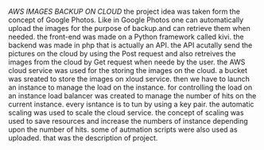 *AWS IMAGES BACKUP ON CLOUD*
the project idea was taken form the concept of Google Photos. Like in Google Photos one can automatically upload the images for the purpose of backup.and can retrieve them when needed.
the front-end was made on a Python framework called kivi.
the backend was made in php that is actually an API.
the API acutally send the pictures on the cloud by using the Post request and also retreives the images from the cloud by Get request when neede by the user.
the AWS cloud service was used for the storing the images on the cloud.
a bucket was sreated to store the images on xloud service.
then we have to launch an instance to manage the load on the instance.
for controlling the load on an instance load balancer was created to manage the number of hits on the current instance.
every isntance is to tun by using a key pair.
the automatic scaling was used to scale the cloud service.
the concept of scaling was used to save resources and increase the numbers of instance depending upon the  number of hits.
some of autmation scripts were also used as uploaded.
that was the description of project.
